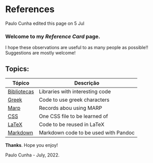 # References
Paulo Cunha edited this page on 5 Jul

### Welcome to my _Reference Card_ page.
I hope these observations are useful to as many people as possible!!
Suggestions are mostly welcome!

##  Topics:

| Tópico                                                                                    | Descrição                            |
| ----------------------------------------------------------------------------------------- | ------------------------------------ |
| [Bibliotecas](./files/libs.md)                                                            | Libraries with interesting code      |
| [Greek](https://github.com/cunhapaulo/ReferenceCard/wiki/Greek)                           | Code to use greek characters         |
| [Marp](https://github.com/cunhapaulo/ReferenceCard/wiki/Marp)                             | Records abou using MARP              |
| [CSS](https://github.com/cunhapaulo/ReferenceCard/wiki/CSS)                               | One CSS file to be learned of        |
| [LaTeX](./files/latex.md)                                                                 | Code to be reused in LaTeX           |
| [Markdown](https://github.com/cunhapaulo/ReferenceCard/wiki/Markdown-to-LaTeX-via-Pandoc) | Markdown code to be used with Pandoc |



**Thanks**.
Hope you enjoy!

Paulo Cunha - July, 2022.
